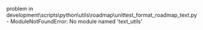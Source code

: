 problem in development\scripts\python\utils\roadmap\unittest_format_roadmap_text.py - ModuleNotFoundError: No module named 'text_utils'

